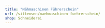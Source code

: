 ```yaml
---
title: "Nähmaschinen Führerschein"
url: /sittensen/naehmaschinen-fuehrerschein/
shop: Schneiderei
---
```

